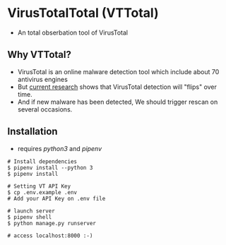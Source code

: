 # VirusTotalTotal (VTTotal)
- An total obserbation tool of VirusTotal

## Why VTTotal?
- VirusTotal is an online malware detection tool which include about 70 antivirus engines
- But [current research](https://www.usenix.org/conference/usenixsecurity20/presentation/zhu) shows that VirusTotal detection will "flips" over time.
- And if new malware has been detected, We should trigger rescan on several occasions.

## Installation
- requires *python3* and *pipenv*
```shell
# Install dependencies
$ pipenv install --python 3
$ pipenv install

# Setting VT API Key
$ cp .env.example .env
# Add your API Key on .env file

# launch server
$ pipenv shell
$ python manage.py runserver

# access localhost:8000 :-)
```
